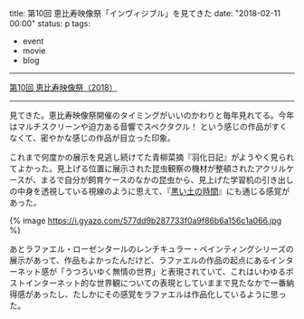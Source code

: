 title: 第10回 恵比寿映像祭「インヴィジブル」を見てきた
date: "2018-02-11 00:00"
status: p
tags:
- event
- movie
- blog
---

[第10回 恵比寿映像祭（2018）](https://www.yebizo.com/jp/)

---

見てきた。恵比寿映像祭開催のタイミングがいいのかわりと毎年見れてる。今年はマルチスクリーンや迫力ある音響でスペクタクル！ という感じの作品がすくなくて、密やかな感じの作品が目立った印象。

これまで何度かの展示を見逃し続けてた青柳菜摘『羽化日記』がようやく見られてよかった。見上げる位置に展示された昆虫観察の機材が整頓されたアクリルケースが、まるで自分が飼育ケースのなかの昆虫から、見上げた学習机の引き出しの中身を透視している視線のように思えて、『[黒い土の時間](http://text-perforation.doppac.cc/2017/11/24/201711/the-time-in-black-soil/)』にも通じる感覚があった。

{% image https://i.gyazo.com/577dd9b287733f0a9f86b6a156c1a066.jpg %}

あとラファエル・ローゼンタールのレンチキュラー・ペインティングシリーズの展示があって、作品もよかったんだけど、ラファエルの作品の起点にあるインターネット感が「うつろいゆく無情の世界」と表現されていて、これはいわゆるポストインターネット的な世界観についての表現としていままで見たなかで一番納得感があったし、たしかにその感覚をラファエルは作品化しているように思った。
